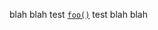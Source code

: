 blah blah test [`foo()`][__link0] test blah blah


 [__cargo_doc2readme_dependencies_info]: ggGkYW0BYXSEG4Y_aNIvScI-G-EsPsQWHGmyGx7Yk486in34G9qox2F54_uTYXKEGzN7iaIEruurG-tG73MWCBFuG6qctIj_DuY6Gwgre5QbzG5fYWSBg2dmbi1saW5rZTAuMC4wZ2ZuX2xpbms
 [__link0]: https://docs.rs/fn-link/0.0.0/fn_link/?search=foo
